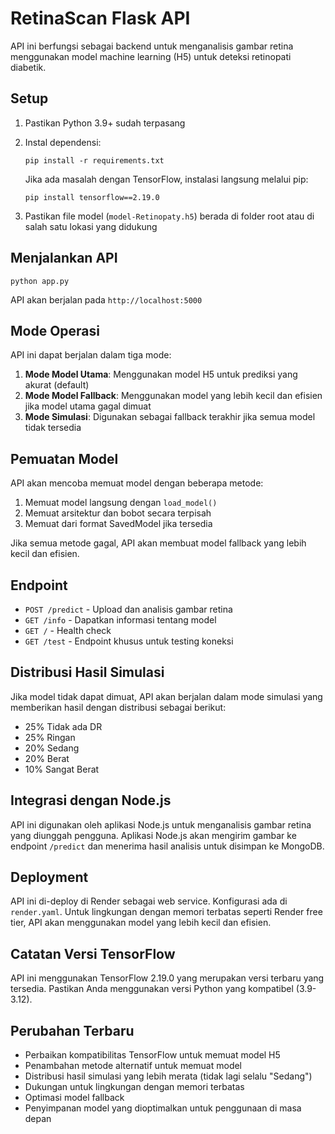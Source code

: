 # RetinaScan Flask API

API ini berfungsi sebagai backend untuk menganalisis gambar retina menggunakan model machine learning (H5) untuk deteksi retinopati diabetik.

## Setup

1. Pastikan Python 3.9+ sudah terpasang
2. Instal dependensi:
   ```
   pip install -r requirements.txt
   ```
   
   Jika ada masalah dengan TensorFlow, instalasi langsung melalui pip:
   ```
   pip install tensorflow==2.19.0
   ```
   
3. Pastikan file model (`model-Retinopaty.h5`) berada di folder root atau di salah satu lokasi yang didukung

## Menjalankan API

```
python app.py
```

API akan berjalan pada `http://localhost:5000`

## Mode Operasi

API ini dapat berjalan dalam tiga mode:
1. **Mode Model Utama**: Menggunakan model H5 untuk prediksi yang akurat (default)
2. **Mode Model Fallback**: Menggunakan model yang lebih kecil dan efisien jika model utama gagal dimuat
3. **Mode Simulasi**: Digunakan sebagai fallback terakhir jika semua model tidak tersedia

## Pemuatan Model

API akan mencoba memuat model dengan beberapa metode:
1. Memuat model langsung dengan `load_model()`
2. Memuat arsitektur dan bobot secara terpisah
3. Memuat dari format SavedModel jika tersedia

Jika semua metode gagal, API akan membuat model fallback yang lebih kecil dan efisien.

## Endpoint

- `POST /predict` - Upload dan analisis gambar retina
- `GET /info` - Dapatkan informasi tentang model
- `GET /` - Health check
- `GET /test` - Endpoint khusus untuk testing koneksi

## Distribusi Hasil Simulasi

Jika model tidak dapat dimuat, API akan berjalan dalam mode simulasi yang memberikan hasil dengan distribusi sebagai berikut:
- 25% Tidak ada DR
- 25% Ringan
- 20% Sedang
- 20% Berat
- 10% Sangat Berat

## Integrasi dengan Node.js

API ini digunakan oleh aplikasi Node.js untuk menganalisis gambar retina yang diunggah pengguna. Aplikasi Node.js akan mengirim gambar ke endpoint `/predict` dan menerima hasil analisis untuk disimpan ke MongoDB.

## Deployment

API ini di-deploy di Render sebagai web service. Konfigurasi ada di `render.yaml`. Untuk lingkungan dengan memori terbatas seperti Render free tier, API akan menggunakan model yang lebih kecil dan efisien.

## Catatan Versi TensorFlow

API ini menggunakan TensorFlow 2.19.0 yang merupakan versi terbaru yang tersedia. Pastikan Anda menggunakan versi Python yang kompatibel (3.9-3.12).

## Perubahan Terbaru

- Perbaikan kompatibilitas TensorFlow untuk memuat model H5
- Penambahan metode alternatif untuk memuat model
- Distribusi hasil simulasi yang lebih merata (tidak lagi selalu "Sedang")
- Dukungan untuk lingkungan dengan memori terbatas
- Optimasi model fallback
- Penyimpanan model yang dioptimalkan untuk penggunaan di masa depan